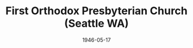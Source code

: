 ---
date: &id001 1946-05-17
end_date: null
location:
  address: WA
  city: Seattle
  state: WA
minister:
- end: 1948-01-01
  name: James Brown
  start: 1946-01-01
  type: Pastor
- end: 1954-01-01
  name: Earl Zetterholm
  start: 1948-01-01
  type: Pastor
ministers:
- James Brown
- Earl Zetterholm
name: First Orthodox Presbyterian Church
names:
- end: 1956-04-19
  name: First Orthodox Presbyterian Church
  start: 1946-05-17
origination_date: *id001
raw_data: 'WASHINGTON Seattle


  First Orthodox Presbyterian Church (May 17, 1946-April 19, 1956)

  Pastors: James Brown, 1946-48

  Earl Zetterholm, 1948-54

  '
received_from: null
states:
- WA
status:
  active: false
  end_date: null
  reason: null
  received_from: null
  withdrawal_to: null
title: First Orthodox Presbyterian Church (Seattle WA)
year_established:
- 1946

---